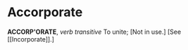 # Accorporate

**ACCORP'ORATE**, _verb transitive_ To unite; \[Not in use.\] \[See [[Incorporate]].\]